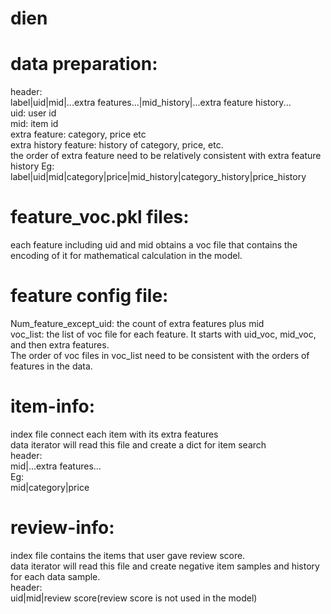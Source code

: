 # dien

# data preparation:  
header:  
label|uid|mid|...extra features...|mid_history|...extra feature history...  
uid: user id  
mid: item id  
extra feature: category, price etc  
extra history feature: history of category, price, etc. <br/> 
the order of extra feature need to be relatively consistent with extra feature history
Eg:  
label|uid|mid|category|price|mid_history|category_history|price_history  <br/> 

# feature_voc.pkl files:  
each feature including uid and mid obtains a voc file that contains the encoding of it for mathematical calculation in the model.  

# feature config file:  
Num_feature_except_uid: the count of extra features plus mid  
voc_list: the list of voc file for each feature. It starts with uid_voc, mid_voc, and then extra features.  
The order of voc files in voc_list need to be consistent with the orders of features in the data.  <br/> 

# item-info:  
index file connect each item with its extra features  
data iterator will read this file and create a dict for item search  
header:  
mid|...extra features...  
Eg:  
mid|category|price  <br/> 
 
# review-info:  
index file contains the items that user gave review score.  
data iterator will read this file and create negative item samples and history for each data sample.  
header:  
uid|mid|review score(review score is not used in the model)  





